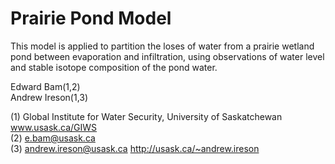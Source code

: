 # Prairie Pond Model

This model is applied to partition the loses of water from a prairie wetland pond between evaporation and infiltration, using observations of water level and stable isotope composition of the pond water.

Edward Bam(1,2)<br>
Andrew Ireson(1,3)
 
(1) Global Institute for Water Security, University of Saskatchewan www.usask.ca/GIWS <br>
(2) e.bam@usask.ca <br>
(3) andrew.ireson@usask.ca   http://usask.ca/~andrew.ireson
 
